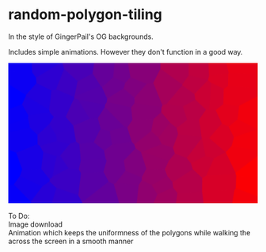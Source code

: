 # random-polygon-tiling
In the style of GingerPail's OG backgrounds.

Includes simple animations. However they don't function in a good way.

![alt text](https://raw.githubusercontent.com/garvey96/random-polygon-tiling/main/img/1.png)

To Do:\
Image download\
Animation which keeps the uniformness of the polygons while walking the across the screen in a smooth manner

